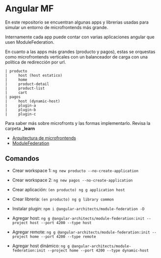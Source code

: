 # Angular MF

En este repositorio se encuentran algunas apps y librerias usadas para simular un entorno de microfrontends más grande.

Internamente cada app puede contar con varias aplicaciones angular que usen ModuleFederation.

En cuanto a las apps más grandes (producto y pagos), estas se orquestas como microfrontends verticales con un balanceador de carga con una política de redirección por url.

```
| producto
|     host (host estatico)
|     home
|     product-detail
|     product-list
|     cart
| pagos
|     host (dynamic-host)
|     plugin-a 
|     plugin-b 
|     plugin-c
```

Para saber más sobre microfronts y las formas implementarlo. Revisa la carpeta **_learn**

- [Arquitectura de microfrontends](./_learn/Arquitectura-microfonts.md)
- [ModuleFederation](./_learn/ModuleFedaration.md)

## Comandos

- Crear workspace 1: `ng new producto --no-create-application`
- Crear workspace 2: `ng new pagos --no-create-application`

- Crear aplicación: `(en producto) ng g application host`
- Crear libreria: `(en producto) ng g library common`

- Instalar plugin: `npm i @angular-architects/module-federation -D`
- Agregar host: `ng g @angular-architects/module-federation:init --project host --port 4200 --type host`
- Agregar remote: `ng g @angular-architects/module-federation:init --project home --port 4200 --type remote`
- Agregar host dinámico: `ng g @angular-architects/module-federation:init --project home --port 4200 --type dynamic-host`
